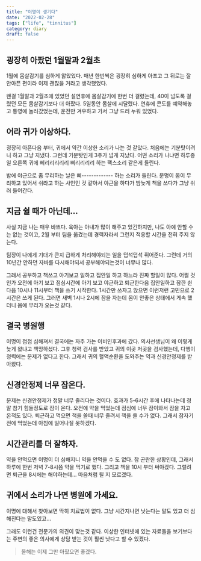 ```yaml
---
title: "이명이 생기다"
date: "2022-02-28"
tags: ["life", "tinnitus"]
category: diary
draft: false
---
```


## 굉장히 아팠던 1월말과 2월초

1월에 몸살감기를 심하게 앓았었다. 매년 한번씩은 굉장히 심하게 아프고 그 뒤로는 잘 안아픈 편이라 이제 괜찮을 거라고 생각했었다.

왠걸 1월말과 2월초에 있었던 설연휴에 몸살감기에 한번 더 걸렸는데, 40이 넘도록 걸렸던 모든 몸살감기보다 더 아팠다. 5일동안 몸살에 시달렸다. 연휴에 콘도를 예약해놓고 통영에 놀러갔었는데, 운전만 겨우하고 가서 그냥 드러 누워 있었다.

## 어라 귀가 이상하다.

굉장히 아픈다음 부터, 귀에서 약간 이상한 소리가 나는 것 같았다. 처음에는 기분탓이려니 하고 그냥 지냈다. 그런데 기분탓인게 3주가 넘게 지났다. 어떤 소리가 나냐면 하루종일 오른쪽 귀에 삐리리리리리 삐리리리리 하는 팩스소리 같은게 들린다.

밤에 야근으로 좀 무리하는 날은 삐------------- 하는 소리가 들린다. 분명이 몸이 무리하고 있어서 쉬라고 하는 사인인 것 같아서 야근을 하다가 밤늦게 책을 쓰다가 그냥 쉬러 들어간다.

## 지금 쉴 때가 아닌데...

사실 지금 나는 매우 바쁘다. 육아는 아내가 많이 해주고 있긴하지만, 나도 아예 안할 수는 없는 것이고, 2월 부터 팀을 옮겼는데 경력자라서 그런지 적응할 시간을 전혀 주지 않는다.

팀장이 나에게 기대가 큰지 급하게 처리해야되는 일을 덥석덥석 쥐어준다. 그런데 거의 10년간 안하던 자바를 다시해야되서 공부해야되는것이 너무나 많다.

그래서 공부하고 책쓰고 아기보고 일하고 집안일 하고 하느라 진짜 할일이 많다. 어쩔 것인가 오전에 아기 보고 점심시간에 아기 보고 야근하고 퇴근한다음 집안일하고 잠깐 쉰다음 10시나 11시부터 책을 쓰기 시작한다. 1시간만 쓰자고 앉으면 이런저런 고민으로 2시간은 쓰게 된다. 그러면 새벽 1시나 2시에 잠을 자는데 몸이 안좋은 상태에서 게속 했더니 몸에 무리가 오는것 같다.

## 결국 병원행

이명이 점점 심해져서 결국에는 자주 가는 이비인후과에 갔다. 의사선생님이 왜 이렇게 늦게 왔냐고 책망하셨다. 그후 청력 검사를 받았고 귀의 이곳 저곳을 검사했는데, 다행이 청력에는 문제가 없다고 한다. 그래서 귀의 혈액순환을 도와주는 약과 신경안정제를 받아왔다.

## 신경안정제 너무 잠온다.

문제는 신경안정제가 정말 너무 졸리다는 것이다. 효과가 5-6시간 후에 나타나는데 정말 참기 힘들정도로 잠이 온다. 오전에 약을 먹었는데 점심에 너무 잠이와서 잠을 자고 온적도 있다. 퇴근하고 먹으면 책을 쓸때 너무 졸려서 책을 쓸 수가 없다. 그래서 잠자기 전에 먹었는데 아침에 일어나질 못하겠다.

## 시간관리를 더 잘하자.

약을 안먹으면 이명이 더 심해지니 약을 안먹을 수 도 없다. 참 곤란한 상황인데, 그래서 하루에 한번 저녁 7-8시쯤 약을 먹기로 했다. 그리고 책을 10시 부터 써야겠다. 그럴려면 퇴근을 8시에는 해야하는데... 마음처럼 될 지 모르겠다.


## 귀에서 소리가 나면 병원에 가세요.

이명에 대해서 찾아보면 딱히 치료법이 없다. 그냥 시간지나면 낫는다는 말도 있고 더 심해진다는 말도있고...

그래도 이런건 전문가의 의견이 맞는것 같다. 이상한 인터넷에 있는 자료들을 보기보다는 주변의 좋은 의사에게 상담 받는 것이 훨씬 낫다고 할 수 있겠다.

> 올해는 이제 그만 아팠으면 좋겠다.
